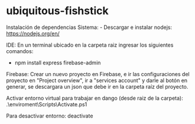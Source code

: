 # ubiquitous-fishstick
Instalación de dependencias Sistema: - Descargar e instalar nodejs: https://nodejs.org/en/

IDE:
En un terminal ubicado en la carpeta raiz ingresar los siguientes comandos:
 - npm install express firebase-admin

Firebase:
Crear un nuevo proyecto en Firebase, e ir las configuraciones del proyecto en "Project overview", ir a "services account" y darle al botón en generar, se descargara un json que debe ir en la carpeta raíz del proyecto.

Activar entorno virtual para trabajar en dango (desde raiz de la carpeta):
  .\enviroment\Scripts\Activate.ps1
  
Para desactivar entorno:
   deactivate

